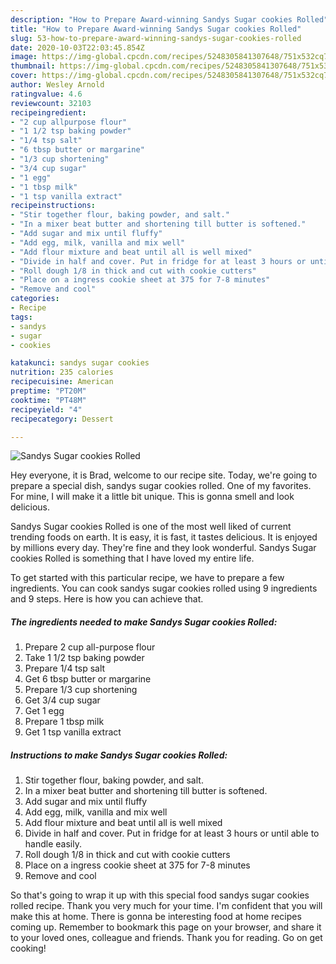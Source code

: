 ```yaml
---
description: "How to Prepare Award-winning Sandys Sugar cookies Rolled"
title: "How to Prepare Award-winning Sandys Sugar cookies Rolled"
slug: 53-how-to-prepare-award-winning-sandys-sugar-cookies-rolled
date: 2020-10-03T22:03:45.854Z
image: https://img-global.cpcdn.com/recipes/5248305841307648/751x532cq70/sandys-sugar-cookies-rolled-recipe-main-photo.jpg
thumbnail: https://img-global.cpcdn.com/recipes/5248305841307648/751x532cq70/sandys-sugar-cookies-rolled-recipe-main-photo.jpg
cover: https://img-global.cpcdn.com/recipes/5248305841307648/751x532cq70/sandys-sugar-cookies-rolled-recipe-main-photo.jpg
author: Wesley Arnold
ratingvalue: 4.6
reviewcount: 32103
recipeingredient:
- "2 cup allpurpose flour"
- "1 1/2 tsp baking powder"
- "1/4 tsp salt"
- "6 tbsp butter or margarine"
- "1/3 cup shortening"
- "3/4 cup sugar"
- "1 egg"
- "1 tbsp milk"
- "1 tsp vanilla extract"
recipeinstructions:
- "Stir together flour, baking powder, and salt."
- "In a mixer beat butter and shortening till butter is softened."
- "Add sugar and mix until fluffy"
- "Add egg, milk, vanilla and mix well"
- "Add flour mixture and beat until all is well mixed"
- "Divide in half and cover. Put in fridge for at least 3 hours or until able to handle easily."
- "Roll dough 1/8 in thick and cut with cookie cutters"
- "Place on a ingress cookie sheet at 375 for 7-8 minutes"
- "Remove and cool"
categories:
- Recipe
tags:
- sandys
- sugar
- cookies

katakunci: sandys sugar cookies 
nutrition: 235 calories
recipecuisine: American
preptime: "PT20M"
cooktime: "PT48M"
recipeyield: "4"
recipecategory: Dessert

---
```



![Sandys Sugar cookies Rolled](https://img-global.cpcdn.com/recipes/5248305841307648/751x532cq70/sandys-sugar-cookies-rolled-recipe-main-photo.jpg)

Hey everyone, it is Brad, welcome to our recipe site. Today, we're going to prepare a special dish, sandys sugar cookies rolled. One of my favorites. For mine, I will make it a little bit unique. This is gonna smell and look delicious.



Sandys Sugar cookies Rolled is one of the most well liked of current trending foods on earth. It is easy, it is fast, it tastes delicious. It is enjoyed by millions every day. They're fine and they look wonderful. Sandys Sugar cookies Rolled is something that I have loved my entire life.


To get started with this particular recipe, we have to prepare a few ingredients. You can cook sandys sugar cookies rolled using 9 ingredients and 9 steps. Here is how you can achieve that.

<!--inarticleads1-->

##### The ingredients needed to make Sandys Sugar cookies Rolled:

1. Prepare 2 cup all-purpose flour
1. Take 1 1/2 tsp baking powder
1. Prepare 1/4 tsp salt
1. Get 6 tbsp butter or margarine
1. Prepare 1/3 cup shortening
1. Get 3/4 cup sugar
1. Get 1 egg
1. Prepare 1 tbsp milk
1. Get 1 tsp vanilla extract




<!--inarticleads2-->

##### Instructions to make Sandys Sugar cookies Rolled:

1. Stir together flour, baking powder, and salt.
1. In a mixer beat butter and shortening till butter is softened.
1. Add sugar and mix until fluffy
1. Add egg, milk, vanilla and mix well
1. Add flour mixture and beat until all is well mixed
1. Divide in half and cover. Put in fridge for at least 3 hours or until able to handle easily.
1. Roll dough 1/8 in thick and cut with cookie cutters
1. Place on a ingress cookie sheet at 375 for 7-8 minutes
1. Remove and cool




So that's going to wrap it up with this special food sandys sugar cookies rolled recipe. Thank you very much for your time. I'm confident that you will make this at home. There is gonna be interesting food at home recipes coming up. Remember to bookmark this page on your browser, and share it to your loved ones, colleague and friends. Thank you for reading. Go on get cooking!
